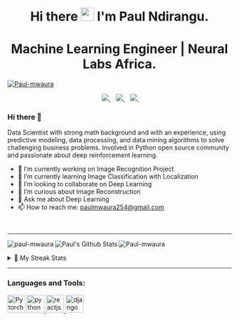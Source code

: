 

<h1 align='center'>
  Hi there <img src="https://user-images.githubusercontent.com/61727167/114547962-cecc6b80-9c67-11eb-9697-b1c5a8c8ff46.gif" width="30px"> I'm Paul Ndirangu.
</h1>

<h1 align='center'>
  Machine Learning Engineer | Neural Labs Africa.
</h1>
<p align="left"> <a href="https://github.com/ryo-ma/github-profile-trophy"><img src="https://github-profile-trophy.vercel.app/?username=Paul-mwaura" alt="Paul-mwaura" /></a> </p>

<p align='center'>
  </a>&nbsp;&nbsp;
  <a href="https://www.linkedin.com/in/paul-ndirangu/">
    <img src="https://img.shields.io/badge/linkedin-%230077B5.svg?&style=for-the-badge&logo=linkedin&logoColor=white" />
  </a>&nbsp;&nbsp;
  <a href="https://open.spotify.com/user/31t4ykrih5p4wqjtk2ttto6lgo7m">
    <img src="https://img.shields.io/badge/Spotify-1ED760?&style=for-the-badge&logo=spotify&logoColor=white"/>     
  </a>&nbsp;&nbsp;

  <a href="https://github.com/Paul-mwaura">
    <img src="https://img.shields.io/github/followers/paul-mwaura?style=social"/>     
  </a>&nbsp;&nbsp;
</p>

### Hi there 👋

Data Scientist with strong math background and with an experience, using predictive modeling, data processing, and data mining algorithms to solve challenging business problems. Involved in Python open source community and passionate about deep reinforcement learning. 

- 🔭 I’m currently working on Image Recognition Project
- 🌱 I’m currently learning Image Classification with Localization
- 👯 I’m looking to collaborate on Deep Learning
- 🤔 I’m curious about Image Reconstruction
- 💬 Ask me about Deep Learning
- 📫 How to reach me: paulmwaura254@gmail.com
<br />

---
<p><img align="left" src="https://github-readme-stats.vercel.app/api/top-langs?username=paul-mwaura&show_icons=true&locale=en&layout=compact&theme=blue-green" alt="paul-mwaura" />

<img align="left" alt="Paul's Github Stats" src="https://github-readme-stats.vercel.app/api?username=paul-mwaura&show_icons=true&hide_border=true&hide=contribs&count_private=true&include_all_commits=false" />




<img align="center" src="https://github-readme-streak-stats.herokuapp.com/?user=Paul-mwaura&" alt="Paul-mwaura" />
  </p>
  <details>
  <summary>📃 My Streak Stats</summary>
  
<img align="right"
src="https://img.shields.io/badge/R-276DC3?style=for-the-badge&logo=r&logoColor=white" />
<img align="right" 
src="https://img.shields.io/badge/SQL%20Server-CC2927?logo=microsoft-sql-server&logoColor=white" />
<img align="right"
src="https://img.shields.io/badge/Github-181717?logo=github&logoColor=white" />
<img align="right"
src="https://img.shields.io/badge/Code-Python-informational?style=flat&logo=python&logoColor=white&color=2bbc8a" />


</details>

---

[pytorch]: https://pytorch.org/
[django]: https://www.django.com/
[python]: https://www.python.org
[powerbi]: https://powerbi.microsoft.com/en-us/
[react]: https://react.dev

<h3 align="left">Languages and Tools:</h3>
<p align="left"> <a href="https://developer.android.com" target="_blank">
  <a href="https://python.org" target="_blank"> <img src="https://www.vectorlogo.zone/logos/python/python-ar21.svg" alt="python" width="40" height="40"/> </a> 
  <a href="https://pytorch.org" target="_blank"> <img align="left" src="https://www.vectorlogo.zone/logos/pytorch/pytorch-ar21.svg" alt="Pytorch"  width="40" height="40" /> </a> 
<a href="https://reactjs.org" target="_blank"> <img src="https://www.vectorlogo.zone/logos/reactjs/reactjs-ar21.svg" alt="reactjs" width="40" height="40"/> </a>
  <a href="https://www.djangoproject.com/" target="_blank"> <img src="https://www.vectorlogo.zone/logos/djangoproject/djangoproject-ar21.svg" alt="django" width="40" height="40"/> </a>
</p>
